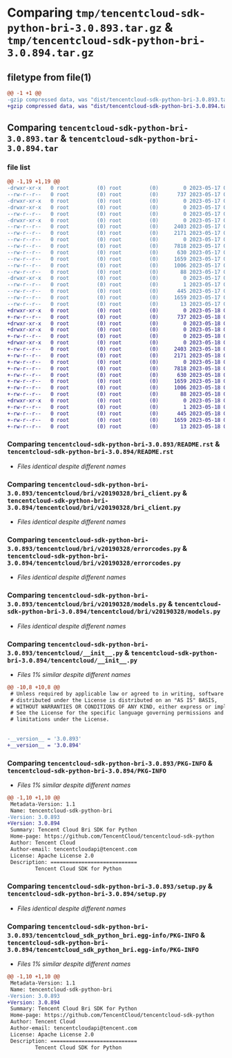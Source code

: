# Comparing `tmp/tencentcloud-sdk-python-bri-3.0.893.tar.gz` & `tmp/tencentcloud-sdk-python-bri-3.0.894.tar.gz`

## filetype from file(1)

```diff
@@ -1 +1 @@
-gzip compressed data, was "dist/tencentcloud-sdk-python-bri-3.0.893.tar", last modified: Wed May 17 03:24:15 2023, max compression
+gzip compressed data, was "dist/tencentcloud-sdk-python-bri-3.0.894.tar", last modified: Thu May 18 00:17:56 2023, max compression
```

## Comparing `tencentcloud-sdk-python-bri-3.0.893.tar` & `tencentcloud-sdk-python-bri-3.0.894.tar`

### file list

```diff
@@ -1,19 +1,19 @@
-drwxr-xr-x   0 root         (0) root         (0)        0 2023-05-17 03:24:15.000000 tencentcloud-sdk-python-bri-3.0.893/
--rw-r--r--   0 root         (0) root         (0)      737 2023-05-17 03:24:14.000000 tencentcloud-sdk-python-bri-3.0.893/README.rst
-drwxr-xr-x   0 root         (0) root         (0)        0 2023-05-17 03:24:15.000000 tencentcloud-sdk-python-bri-3.0.893/tencentcloud/
-drwxr-xr-x   0 root         (0) root         (0)        0 2023-05-17 03:24:15.000000 tencentcloud-sdk-python-bri-3.0.893/tencentcloud/bri/
--rw-r--r--   0 root         (0) root         (0)        0 2023-05-17 03:24:14.000000 tencentcloud-sdk-python-bri-3.0.893/tencentcloud/bri/__init__.py
-drwxr-xr-x   0 root         (0) root         (0)        0 2023-05-17 03:24:15.000000 tencentcloud-sdk-python-bri-3.0.893/tencentcloud/bri/v20190328/
--rw-r--r--   0 root         (0) root         (0)     2403 2023-05-17 03:24:14.000000 tencentcloud-sdk-python-bri-3.0.893/tencentcloud/bri/v20190328/bri_client.py
--rw-r--r--   0 root         (0) root         (0)     2171 2023-05-17 03:24:14.000000 tencentcloud-sdk-python-bri-3.0.893/tencentcloud/bri/v20190328/errorcodes.py
--rw-r--r--   0 root         (0) root         (0)        0 2023-05-17 03:24:14.000000 tencentcloud-sdk-python-bri-3.0.893/tencentcloud/bri/v20190328/__init__.py
--rw-r--r--   0 root         (0) root         (0)     7818 2023-05-17 03:24:14.000000 tencentcloud-sdk-python-bri-3.0.893/tencentcloud/bri/v20190328/models.py
--rw-r--r--   0 root         (0) root         (0)      630 2023-05-17 03:24:14.000000 tencentcloud-sdk-python-bri-3.0.893/tencentcloud/__init__.py
--rw-r--r--   0 root         (0) root         (0)     1659 2023-05-17 03:24:15.000000 tencentcloud-sdk-python-bri-3.0.893/PKG-INFO
--rw-r--r--   0 root         (0) root         (0)     1006 2023-05-17 03:24:14.000000 tencentcloud-sdk-python-bri-3.0.893/setup.py
--rw-r--r--   0 root         (0) root         (0)       88 2023-05-17 03:24:15.000000 tencentcloud-sdk-python-bri-3.0.893/setup.cfg
-drwxr-xr-x   0 root         (0) root         (0)        0 2023-05-17 03:24:15.000000 tencentcloud-sdk-python-bri-3.0.893/tencentcloud_sdk_python_bri.egg-info/
--rw-r--r--   0 root         (0) root         (0)        1 2023-05-17 03:24:15.000000 tencentcloud-sdk-python-bri-3.0.893/tencentcloud_sdk_python_bri.egg-info/dependency_links.txt
--rw-r--r--   0 root         (0) root         (0)      445 2023-05-17 03:24:15.000000 tencentcloud-sdk-python-bri-3.0.893/tencentcloud_sdk_python_bri.egg-info/SOURCES.txt
--rw-r--r--   0 root         (0) root         (0)     1659 2023-05-17 03:24:15.000000 tencentcloud-sdk-python-bri-3.0.893/tencentcloud_sdk_python_bri.egg-info/PKG-INFO
--rw-r--r--   0 root         (0) root         (0)       13 2023-05-17 03:24:15.000000 tencentcloud-sdk-python-bri-3.0.893/tencentcloud_sdk_python_bri.egg-info/top_level.txt
+drwxr-xr-x   0 root         (0) root         (0)        0 2023-05-18 00:17:56.000000 tencentcloud-sdk-python-bri-3.0.894/
+-rw-r--r--   0 root         (0) root         (0)      737 2023-05-18 00:17:56.000000 tencentcloud-sdk-python-bri-3.0.894/README.rst
+drwxr-xr-x   0 root         (0) root         (0)        0 2023-05-18 00:17:56.000000 tencentcloud-sdk-python-bri-3.0.894/tencentcloud/
+drwxr-xr-x   0 root         (0) root         (0)        0 2023-05-18 00:17:56.000000 tencentcloud-sdk-python-bri-3.0.894/tencentcloud/bri/
+-rw-r--r--   0 root         (0) root         (0)        0 2023-05-18 00:17:56.000000 tencentcloud-sdk-python-bri-3.0.894/tencentcloud/bri/__init__.py
+drwxr-xr-x   0 root         (0) root         (0)        0 2023-05-18 00:17:56.000000 tencentcloud-sdk-python-bri-3.0.894/tencentcloud/bri/v20190328/
+-rw-r--r--   0 root         (0) root         (0)     2403 2023-05-18 00:17:56.000000 tencentcloud-sdk-python-bri-3.0.894/tencentcloud/bri/v20190328/bri_client.py
+-rw-r--r--   0 root         (0) root         (0)     2171 2023-05-18 00:17:56.000000 tencentcloud-sdk-python-bri-3.0.894/tencentcloud/bri/v20190328/errorcodes.py
+-rw-r--r--   0 root         (0) root         (0)        0 2023-05-18 00:17:56.000000 tencentcloud-sdk-python-bri-3.0.894/tencentcloud/bri/v20190328/__init__.py
+-rw-r--r--   0 root         (0) root         (0)     7818 2023-05-18 00:17:56.000000 tencentcloud-sdk-python-bri-3.0.894/tencentcloud/bri/v20190328/models.py
+-rw-r--r--   0 root         (0) root         (0)      630 2023-05-18 00:17:56.000000 tencentcloud-sdk-python-bri-3.0.894/tencentcloud/__init__.py
+-rw-r--r--   0 root         (0) root         (0)     1659 2023-05-18 00:17:56.000000 tencentcloud-sdk-python-bri-3.0.894/PKG-INFO
+-rw-r--r--   0 root         (0) root         (0)     1006 2023-05-18 00:17:56.000000 tencentcloud-sdk-python-bri-3.0.894/setup.py
+-rw-r--r--   0 root         (0) root         (0)       88 2023-05-18 00:17:56.000000 tencentcloud-sdk-python-bri-3.0.894/setup.cfg
+drwxr-xr-x   0 root         (0) root         (0)        0 2023-05-18 00:17:56.000000 tencentcloud-sdk-python-bri-3.0.894/tencentcloud_sdk_python_bri.egg-info/
+-rw-r--r--   0 root         (0) root         (0)        1 2023-05-18 00:17:56.000000 tencentcloud-sdk-python-bri-3.0.894/tencentcloud_sdk_python_bri.egg-info/dependency_links.txt
+-rw-r--r--   0 root         (0) root         (0)      445 2023-05-18 00:17:56.000000 tencentcloud-sdk-python-bri-3.0.894/tencentcloud_sdk_python_bri.egg-info/SOURCES.txt
+-rw-r--r--   0 root         (0) root         (0)     1659 2023-05-18 00:17:56.000000 tencentcloud-sdk-python-bri-3.0.894/tencentcloud_sdk_python_bri.egg-info/PKG-INFO
+-rw-r--r--   0 root         (0) root         (0)       13 2023-05-18 00:17:56.000000 tencentcloud-sdk-python-bri-3.0.894/tencentcloud_sdk_python_bri.egg-info/top_level.txt
```

### Comparing `tencentcloud-sdk-python-bri-3.0.893/README.rst` & `tencentcloud-sdk-python-bri-3.0.894/README.rst`

 * *Files identical despite different names*

### Comparing `tencentcloud-sdk-python-bri-3.0.893/tencentcloud/bri/v20190328/bri_client.py` & `tencentcloud-sdk-python-bri-3.0.894/tencentcloud/bri/v20190328/bri_client.py`

 * *Files identical despite different names*

### Comparing `tencentcloud-sdk-python-bri-3.0.893/tencentcloud/bri/v20190328/errorcodes.py` & `tencentcloud-sdk-python-bri-3.0.894/tencentcloud/bri/v20190328/errorcodes.py`

 * *Files identical despite different names*

### Comparing `tencentcloud-sdk-python-bri-3.0.893/tencentcloud/bri/v20190328/models.py` & `tencentcloud-sdk-python-bri-3.0.894/tencentcloud/bri/v20190328/models.py`

 * *Files identical despite different names*

### Comparing `tencentcloud-sdk-python-bri-3.0.893/tencentcloud/__init__.py` & `tencentcloud-sdk-python-bri-3.0.894/tencentcloud/__init__.py`

 * *Files 1% similar despite different names*

```diff
@@ -10,8 +10,8 @@
 # Unless required by applicable law or agreed to in writing, software
 # distributed under the License is distributed on an "AS IS" BASIS,
 # WITHOUT WARRANTIES OR CONDITIONS OF ANY KIND, either express or implied.
 # See the License for the specific language governing permissions and
 # limitations under the License.
 
 
-__version__ = '3.0.893'
+__version__ = '3.0.894'
```

### Comparing `tencentcloud-sdk-python-bri-3.0.893/PKG-INFO` & `tencentcloud-sdk-python-bri-3.0.894/PKG-INFO`

 * *Files 1% similar despite different names*

```diff
@@ -1,10 +1,10 @@
 Metadata-Version: 1.1
 Name: tencentcloud-sdk-python-bri
-Version: 3.0.893
+Version: 3.0.894
 Summary: Tencent Cloud Bri SDK for Python
 Home-page: https://github.com/TencentCloud/tencentcloud-sdk-python
 Author: Tencent Cloud
 Author-email: tencentcloudapi@tencent.com
 License: Apache License 2.0
 Description: ============================
         Tencent Cloud SDK for Python
```

### Comparing `tencentcloud-sdk-python-bri-3.0.893/setup.py` & `tencentcloud-sdk-python-bri-3.0.894/setup.py`

 * *Files identical despite different names*

### Comparing `tencentcloud-sdk-python-bri-3.0.893/tencentcloud_sdk_python_bri.egg-info/PKG-INFO` & `tencentcloud-sdk-python-bri-3.0.894/tencentcloud_sdk_python_bri.egg-info/PKG-INFO`

 * *Files 1% similar despite different names*

```diff
@@ -1,10 +1,10 @@
 Metadata-Version: 1.1
 Name: tencentcloud-sdk-python-bri
-Version: 3.0.893
+Version: 3.0.894
 Summary: Tencent Cloud Bri SDK for Python
 Home-page: https://github.com/TencentCloud/tencentcloud-sdk-python
 Author: Tencent Cloud
 Author-email: tencentcloudapi@tencent.com
 License: Apache License 2.0
 Description: ============================
         Tencent Cloud SDK for Python
```

